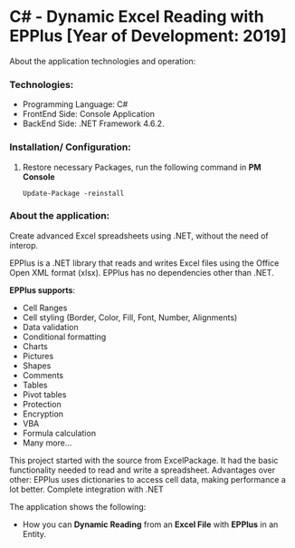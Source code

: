 # C# - Dynamic Excel Reading with EPPlus [Year of Development: 2019]

About the application technologies and operation:

### Technologies:
- Programming Language: C#
- FrontEnd Side: Console Application
- BackEnd Side: .NET Framework 4.6.2.

### Installation/ Configuration:

1. Restore necessary Packages, run the following command in **PM Console**

   ```
   Update-Package -reinstall
   ```
 
### About the application:

Create advanced Excel spreadsheets using .NET, without the need of interop.

EPPlus is a .NET library that reads and writes Excel files using the Office Open XML format (xlsx). EPPlus has no dependencies other than .NET.  

**EPPlus supports**:
- Cell Ranges
- Cell styling (Border, Color, Fill, Font, Number, Alignments)
- Data validation
- Conditional formatting
- Charts
- Pictures
- Shapes
- Comments
- Tables
- Pivot tables
- Protection
- Encryption
- VBA
- Formula calculation
- Many more...

This project started with the source from ExcelPackage. It had the basic functionality needed to read and write a spreadsheet. Advantages over other: EPPlus uses dictionaries to access cell data, making performance a lot better. Complete integration with .NET

The application shows the following:
- How you can **Dynamic Reading** from an **Excel File** with **EPPlus** in an Entity.
